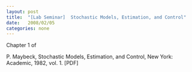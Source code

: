 ```yaml
---
layout: post
title:  "[Lab Seminar]  Stochastic Models, Estimation, and Control"
date:   2008/02/05
categories: none
---
```






Chapter 1 of



P. Maybeck, Stochastic Models, Estimation, and Control, New York: Academic, 1982, vol. 1. [PDF]



 

